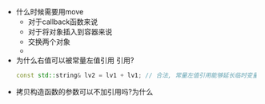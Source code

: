 
* 什么时候需要用move
  * 对于callback函数来说
  * 对于将对象插入到容器来说
  * 交换两个对象
  * 
* 为什么右值可以被常量左值引用 引用?
   ```cpp
   const std::string& lv2 = lv1 + lv1; // 合法, 常量左值引用能够延长临时变量的生命周期
   ```
* 拷贝构造函数的参数可以不加引用吗?为什么